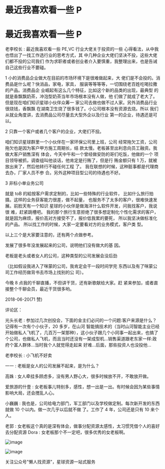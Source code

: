 # 最近我喜欢看一些 P

# 最近我喜欢看一些 P

老李校长 : 最近我喜欢看一些 PE,VC 行业大佬关于投资的一些 心得看法，从中我也悟出了一找工作选行业的思考方式，其 中几种企业大佬们坚决不投，这些大佬们都不投的公司我们 作为求职者或者创业者介入要慎重，我整理出来，也是告诫 自己这些行业不要碰。

1 小的消费品企业做大在目前的市场环境下是很难做起来，大 佬们是不会投的。消费品是什么呢？快消品，家电，家具， 服装等等等等，一切围绕老百姓吃喝拉撒的产品。消费品企 业崛起有这么几个特征，比如这个新的品类的出现，最典型 的就是香飘飘奶茶，冲泡型奶茶当年市场根本没有人做，他 们做了就成了老大了。但是现在咱们知识星球小伙伴众筹一 家公司去做也做不过人家。另外消费品行业很烧钱，香飘飘 在湖南卫生烧了很多钱了。小公司根本没有资源去烧。所以 我们从就业角度讲，去消费品公司尽量去大型外企以及行业 第一的企业，待遇还是可以。

2 只靠一个客户或者几个客户的企业，大佬们不投。

咱们知识星球群里一个小伙伴在一家环保公司里上班，公司 经常拖欠工资，公司拖欠也是因为客户甲方施工周期长，结 款太慢。老板甚至出利息向员工融资。我做大客户销售深有 体会，今天中午和一个曾经做安防的哥们吃饭，他做的一个 项目领导被抓，调查组叫他谈话，他肯定是行贿了，但是行 贿金额只有 1 万，就被放出来了，然后他转行不碰任何工程 了。 我在联想的时候，这种脏事都是代理商去办，厂家人员不参 合。另外这种项目型公司的待遇也不好。

3 非标小单业务公司

就是 toB 的給按客户需求定制的，比如一些特殊的行业软件， 比如什么旅行拍摄。这样的业务获客能力很差，做不起量， 也服务不了太多的客户，很难快速发展。前脸天有一个知识 星球的小伙伴是做海洋什么软件开发，问我找客户，我说很 难，赶紧跳槽吧。 我的那个旅行生意拒绝了很多想定制化个性化需求的客户， 就是因为麻烦，报价高对方接受不了，报价低我累的要死， 所以我坚决做标准化的产品。 所以找工作的时候，大家一定要看对方的业务模式，客户类 型。

以上三个是大家要注意的，还有两个点做参考。

发展了很多年没发展起来的公司，说明他们没有做大的基 因。

老板是老头或者女人的公司，这种类型的公司发展会没后劲

（比如假设我进入了咪蒙的公司，我肯定会干一段时间学完 东西以及有了咪蒙公司工作经历做背书去市场上找别的公 司）。

今晚 8 点我的千聊直播，不但讲干货，还有新歌献给大家。赶 紧来参加，或者直接整个千聊会员，最近干货很多哟。

2018-06-20(71 赞)

评论区：

光头长老 : 参加过几次创投会，下面的金主们必问的一个问题:客户来源是什么？记得有一次有个小伙子，20 多岁，在山河 智能搞技术的（当时山河智能主业已经开始做私人飞机了，几百万一架那种），这小伙子跟几个小同事一起出来，也搞了 个公司，也做私人飞机，而且当时还没有一架成型机…销售渠道跟老东家一样:政府个富人群体…当时我个人就觉得走起来 好难…后面，那些投资人也没投他…

老李校长 : 小飞机不好卖

一一 : 老板是女人的公司发展不起来，是为什么？

高姝 : 女人牵挂多顾虑多，没有男人野心大，很多时候放不开，不敢放开做。

爱旅游的什壹 : 女老板事儿特别多，感性，想一出是一出。有时候会因为某些事情影响大局，还会搅乱人心。

小巍巍 : 我也是，公司给电力部门，军工部门以及学校做定制。每次新开发的东西就做 10 个以内。做一次几乎以后就不做 了。工作了 4 年，公司还是只有 10 来个人。

老郭 : 女老板这个真的是深有体会，做事分配资源太感性，太习惯凭借个人的喜好去分配资源 Dora : 女老板那个不一定吧，很多优秀的女老板啊。

![image](img/Image_021.png)

![image](img/Image_022.png)

关注公众号"懒人找资源"，星球资源一站式服务
